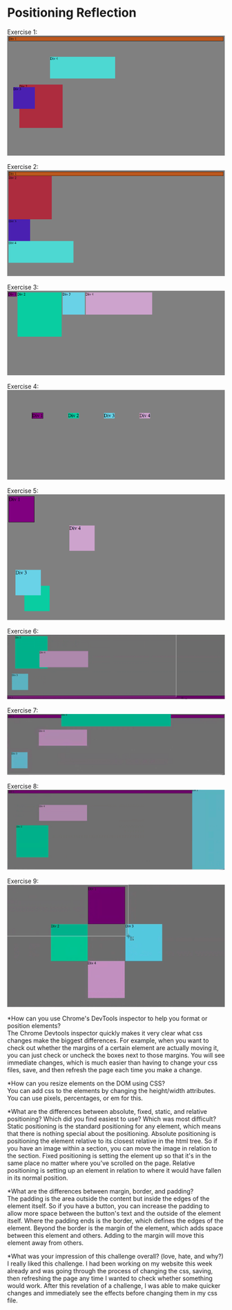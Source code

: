 # Positioning Reflection

Exercise 1: 
![Ex1](imgs/exercise1.png)

Exercise 2:
![Ex2](imgs/exercise2.png)

Exercise 3:
![Ex3](imgs/exercise3.png)

Exercise 4:
![Ex4](imgs/exercise4.png)

Exercise 5:
![Ex5](imgs/exercise5.png)

Exercise 6:
![Ex6](imgs/exercise6.png)

Exercise 7:
![Ex7](imgs/exercise7.png)

Exercise 8:
![Ex8](imgs/exercise8.png)

Exercise 9:
![Ex9](imgs/exercise9.png)


*How can you use Chrome's DevTools inspector to help you format or position elements?  
  The Chrome Devtools inspector quickly makes it very clear what css changes make the biggest differences. For example, when you want to check out whether the margins of a certain element are actually moving it, you can just check or uncheck the boxes next to those margins. You will see immediate changes, which is much easier than having to change your css files, save, and then refresh the page each time you make a change. 

*How can you resize elements on the DOM using CSS?  
  You can add css to the elements by changing the height/width attributes. You can use pixels, percentages, or em for this. 

*What are the differences between absolute, fixed, static, and relative positioning? Which did you find easiest to use? Which was most difficult?  
  Static positioning is the standard positioning for any element, which means that there is nothing special about the positioning. Absolute positioning is positioning the element relative to its closest relative in the html tree. So if you have an image within a section, you can move the image in relation to the section. Fixed positioning is setting the element up so that it's in the same place no matter where you've scrolled on the page. Relative positioning is setting up an element in relation to where it would have fallen in its normal position. 

*What are the differences between margin, border, and padding?  
  The padding is the area outside the content but inside the edges of the element itself. So if you have a button, you can increase the padding to allow more space between the button's text and the outside of the element itself. Where the padding ends is the border, which defines the edges of the element. Beyond the border is the margin of the element, which adds space between this element and others. Adding to the margin will move this element away from others. 

*What was your impression of this challenge overall? (love, hate, and why?)  
  I really liked this challenge. I had been working on my website this week already and was going through the process of changing the css, saving, then refreshing the page any time I wanted to check whether something would work. After this revelation of a challenge, I was able to make quicker changes and immediately see the effects before changing them in my css file. 
